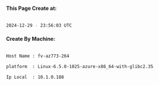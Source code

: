 
   
#### This Page Create at:

```bash

2024-12-29 - 23:56:03 UTC

```

#### Create By Machine:

```bash

Host Name : fv-az773-264

platform  : Linux-6.5.0-1025-azure-x86_64-with-glibc2.35

Ip Local  : 10.1.0.188

```

